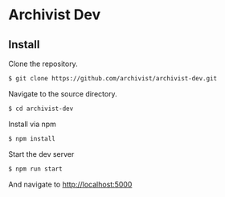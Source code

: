 # Archivist Dev

## Install

Clone the repository.

```bash
$ git clone https://github.com/archivist/archivist-dev.git
```

Navigate to the source directory.

```bash
$ cd archivist-dev
```

Install via npm

```bash
$ npm install
```

Start the dev server

```bash
$ npm run start
```

And navigate to [http://localhost:5000](http://localhost:5000)

